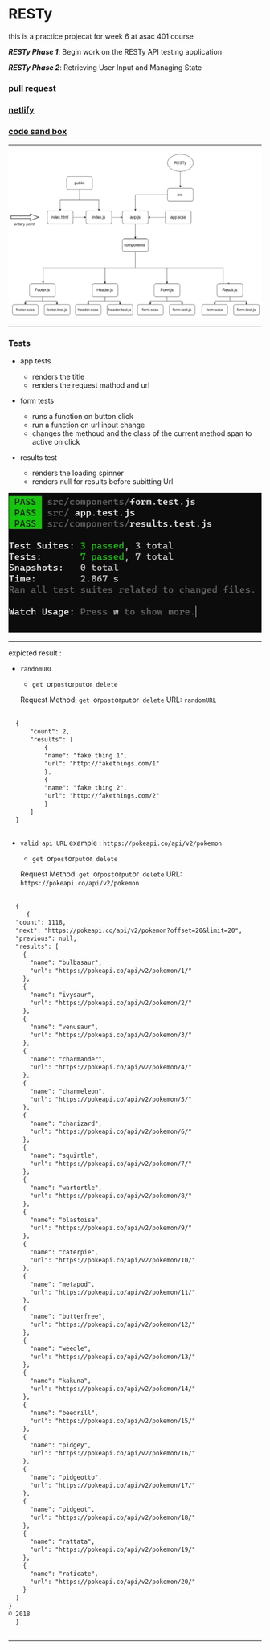 # RESTy

this is a practice projecat for week 6 at asac 401 course

**_RESTy Phase 1_**: Begin work on the RESTy API testing application

**_RESTy Phase 2_**: Retrieving User Input and Managing State

### [pull request](https://github.com/hibasalem/resty/pull/3)

### [netlify](https://resty401.netlify.app/)

### [code sand box](https://codesandbox.io/s/bitter-fog-p6rum)

---

![uml](./lab27.jpg)

---

### Tests

- app tests

  - renders the title
  - renders the request mathod and url

- form tests

  - runs a function on button click
  - run a function on url input change
  - changes the methoud and the class of the current method span to active on click

- results test

  - renders the loading spinner
  - renders null for results before subitting Url

![tests](./tests27.JPG)

---

expicted result :

- `randomURL `

  - `get `or`post`or`put`or` delete`
    ​

  Request Method: `get `or`post`or`put`or` delete`
  URL: `randomURL`

```

  {
      "count": 2,
      "results": [
          {
          "name": "fake thing 1",
          "url": "http://fakethings.com/1"
          },
          {
          "name": "fake thing 2",
          "url": "http://fakethings.com/2"
          }
      ]
  }
​
```

- `valid api URL` example : `https://pokeapi.co/api/v2/pokemon`

  - `get `or`post`or`put`or` delete`
    ​

  Request Method: `get `or`post`or`put`or` delete`
  URL: `https://pokeapi.co/api/v2/pokemon`

```

  {
     {
  "count": 1118,
  "next": "https://pokeapi.co/api/v2/pokemon?offset=20&limit=20",
  "previous": null,
  "results": [
    {
      "name": "bulbasaur",
      "url": "https://pokeapi.co/api/v2/pokemon/1/"
    },
    {
      "name": "ivysaur",
      "url": "https://pokeapi.co/api/v2/pokemon/2/"
    },
    {
      "name": "venusaur",
      "url": "https://pokeapi.co/api/v2/pokemon/3/"
    },
    {
      "name": "charmander",
      "url": "https://pokeapi.co/api/v2/pokemon/4/"
    },
    {
      "name": "charmeleon",
      "url": "https://pokeapi.co/api/v2/pokemon/5/"
    },
    {
      "name": "charizard",
      "url": "https://pokeapi.co/api/v2/pokemon/6/"
    },
    {
      "name": "squirtle",
      "url": "https://pokeapi.co/api/v2/pokemon/7/"
    },
    {
      "name": "wartortle",
      "url": "https://pokeapi.co/api/v2/pokemon/8/"
    },
    {
      "name": "blastoise",
      "url": "https://pokeapi.co/api/v2/pokemon/9/"
    },
    {
      "name": "caterpie",
      "url": "https://pokeapi.co/api/v2/pokemon/10/"
    },
    {
      "name": "metapod",
      "url": "https://pokeapi.co/api/v2/pokemon/11/"
    },
    {
      "name": "butterfree",
      "url": "https://pokeapi.co/api/v2/pokemon/12/"
    },
    {
      "name": "weedle",
      "url": "https://pokeapi.co/api/v2/pokemon/13/"
    },
    {
      "name": "kakuna",
      "url": "https://pokeapi.co/api/v2/pokemon/14/"
    },
    {
      "name": "beedrill",
      "url": "https://pokeapi.co/api/v2/pokemon/15/"
    },
    {
      "name": "pidgey",
      "url": "https://pokeapi.co/api/v2/pokemon/16/"
    },
    {
      "name": "pidgeotto",
      "url": "https://pokeapi.co/api/v2/pokemon/17/"
    },
    {
      "name": "pidgeot",
      "url": "https://pokeapi.co/api/v2/pokemon/18/"
    },
    {
      "name": "rattata",
      "url": "https://pokeapi.co/api/v2/pokemon/19/"
    },
    {
      "name": "raticate",
      "url": "https://pokeapi.co/api/v2/pokemon/20/"
    }
  ]
}
© 2018
  }
​
```

---
